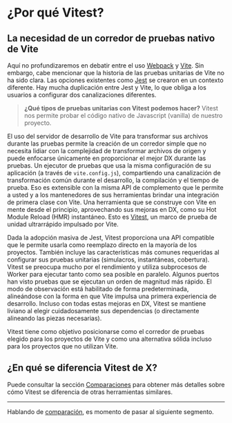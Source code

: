 # ¿Por qué Vitest?

## La necesidad de un corredor de pruebas nativo de Vite

Aquí no profundizaremos en debatir entre el uso [Webpack](https://webpack.js.org/) y [Vite](https://vitejs.dev/). Sin embargo, cabe mencionar que la historia de las pruebas unitarias de Vite no ha sido clara. Las opciones existentes como [Jest](https://jestjs.io/) se crearon en un contexto diferente. Hay mucha duplicación entre Jest y Vite, lo que obliga a los usuarios a configurar dos canalizaciones diferentes.

>**¿Qué tipos de pruebas unitarias con Vitest podemos hacer?** Vitest nos permite probar el código nativo de Javascript (vanilla) de nuestro proyecto.

El uso del servidor de desarrollo de Vite para transformar sus archivos durante las pruebas permite la creación de un corredor simple que no necesita lidiar con la complejidad de transformar archivos de origen y puede enfocarse únicamente en proporcionar el mejor DX durante las pruebas. Un ejecutor de pruebas que usa la misma configuración de su aplicación (a través de `vite.config.js`), compartiendo una canalización de transformación común durante el desarrollo, la compilación y el tiempo de prueba. Eso es extensible con la misma API de complemento que le permite a usted y a los mantenedores de sus herramientas brindar una integración de primera clase con Vite. Una herramienta que se construye con Vite en mente desde el principio, aprovechando sus mejoras en DX, como su Hot Module Reload (HMR) instantáneo. Esto es [Vitest](https://vitest.dev/), un marco de prueba de unidad ultrarrápido impulsado por Vite.

Dada la adopción masiva de Jest, Vitest proporciona una API compatible que le permite usarla como reemplazo directo en la mayoría de los proyectos. También incluye las características más comunes requeridas al configurar sus pruebas unitarias (simulacros, instantáneas, cobertura). Vitest se preocupa mucho por el rendimiento y utiliza subprocesos de Worker para ejecutar tanto como sea posible en paralelo. Algunos puertos han visto pruebas que se ejecutan un orden de magnitud más rápido. El modo de observación está habilitado de forma predeterminada, alineándose con la forma en que Vite impulsa una primera experiencia de desarrollo. Incluso con todas estas mejoras en DX, Vitest se mantiene liviano al elegir cuidadosamente sus dependencias (o directamente alineando las piezas necesarias).

Vitest tiene como objetivo posicionarse como el corredor de pruebas elegido para los proyectos de Vite y como una alternativa sólida incluso para los proyectos que no utilizan Vite.

## ¿En qué se diferencia Vitest de X?

Puede consultar la sección [Comparaciones](https://vitest.dev/guide/comparisons.html) para obtener más detalles sobre cómo Vitest se diferencia de otras herramientas similares.

---
Hablando de [comparación](../vitest/usando-comparadores.html), es momento de pasar al siguiente segmento.

